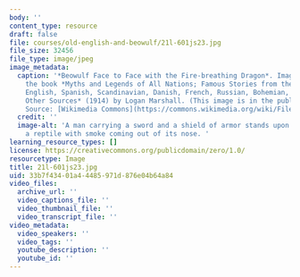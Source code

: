 ```yaml
---
body: ''
content_type: resource
draft: false
file: courses/old-english-and-beowulf/21l-601js23.jpg
file_size: 32456
file_type: image/jpeg
image_metadata:
  caption: '*Beowulf Face to Face with the Fire-breathing Dragon*. Image taken from
    the book *Myths and Legends of All Nations; Famous Stories from the Greek, German,
    English, Spanish, Scandinavian, Danish, French, Russian, Bohemian, Italian and
    Other Sources* (1914) by Logan Marshall. (This image is in the public domain.
    Source: [Wikimedia Commons](https://commons.wikimedia.org/wiki/File:Beowulf_face_to_face_with_fire-breathing_Dragon.jpg).)'
  credit: ''
  image-alt: 'A man carrying a sword and a shield of armor stands upon a rock, near
    a reptile with smoke coming out of its nose. '
learning_resource_types: []
license: https://creativecommons.org/publicdomain/zero/1.0/
resourcetype: Image
title: 21l-601js23.jpg
uid: 33b7f434-01a4-4485-971d-876e04b64a84
video_files:
  archive_url: ''
  video_captions_file: ''
  video_thumbnail_file: ''
  video_transcript_file: ''
video_metadata:
  video_speakers: ''
  video_tags: ''
  youtube_description: ''
  youtube_id: ''
---
```

